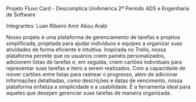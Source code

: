 Projeto Fluxo Card - Descomplica UniAmérica 2º Período ADS e Engenharia de Software

Integrantes: Luan Ribeiro
             Amir Abou Arabi

Nosso projeto é uma plataforma de gerenciamento de tarefas e projetos simplificada, projetada para ajudar indivíduos e equipes a organizar suas atividades de forma eficiente e intuitiva. Inspirada no Trello, nossa plataforma permite que os usuários criem painéis personalizados, adicionem listas de tarefas e, em seguida, criem cartões individuais para representar suas tarefas e itens a serem realizados. Com a capacidade de mover cartões entre listas para rastrear o progresso, além de adicionar informações detalhadas, como descrições e datas de vencimento, nossa plataforma enfatiza a simplicidade e a usabilidade. É a ferramenta ideal para aqueles que desejam gerenciar suas tarefas de maneira organizada.